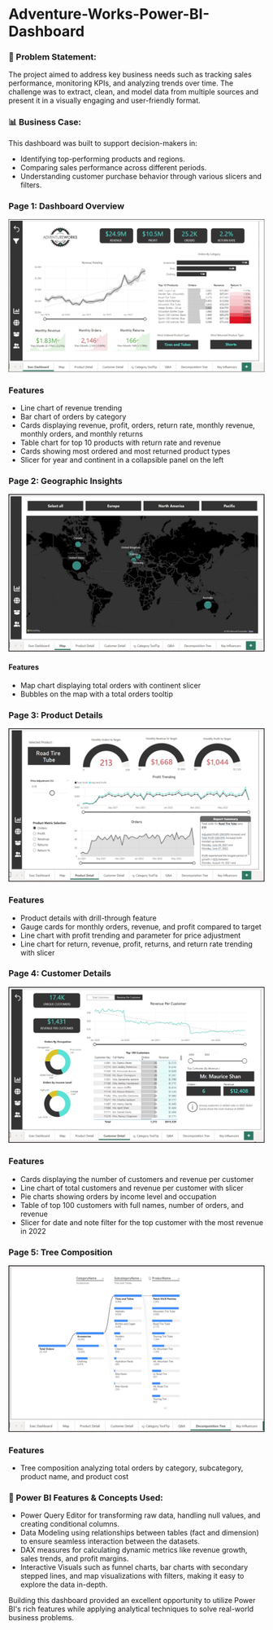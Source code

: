 # Adventure-Works-Power-BI-Dashboard

### 🎯 Problem Statement: 
The project aimed to address key business needs such as tracking sales performance, monitoring KPIs, and analyzing trends over time. The challenge was to extract, clean, and model data from multiple sources and present it in a visually engaging and user-friendly format.

### 📊 Business Case: 
This dashboard was built to support decision-makers in:
- Identifying top-performing products and regions.
- Comparing sales performance across different periods.
- Understanding customer purchase behavior through various slicers and filters.
 
### Page 1: Dashboard Overview
![AdventureWorks Report - Exec Dashboard](https://github.com/agujalwar/Adventure-Works-Power-BI-Dashboard/blob/main/AdventureWorks%20Report%20-%20Exec%20Dashboard.jpg)

### Features
- Line chart of revenue trending
- Bar chart of orders by category
- Cards displaying revenue, profit, orders, return rate, monthly revenue, monthly orders, and monthly returns
- Table chart for top 10 products with return rate and revenue
- Cards showing most ordered and most returned product types
- Slicer for year and continent in a collapsible panel on the left

### Page 2: Geographic Insights
![Map](https://github.com/agujalwar/Adventure-Works-Power-BI-Dashboard/blob/main/AdventureWorks%20Report-Map.jpg)


#### Features
- Map chart displaying total orders with continent slicer
- Bubbles on the map with a total orders tooltip

### Page 3: Product Details

![Product Details](https://github.com/agujalwar/Adventure-Works-Power-BI-Dashboard/blob/main/AdventureWorks%20Report-Product%20Details.jpg)

### Features
- Product details with drill-through feature
- Gauge cards for monthly orders, revenue, and profit compared to target
- Line chart with profit trending and parameter for price adjustment
- Line chart for return, revenue, profit, returns, and return rate trending with slicer

 ### Page 4: Customer Details
 
![Customer Detail](https://github.com/agujalwar/Adventure-Works-Power-BI-Dashboard/blob/main/AdventureWorks%20Report-%20Customer%20Detail.jpg) 

### Features
- Cards displaying the number of customers and revenue per customer
- Line chart of total customers and revenue per customer with slicer
- Pie charts showing orders by income level and occupation
- Table of top 100 customers with full names, number of orders, and revenue
- Slicer for date and note filter for the top customer with the most revenue in 2022

### Page 5: Tree Composition

![Tree Composition](https://github.com/agujalwar/Adventure-Works-Power-BI-Dashboard/blob/main/AdventureWorks%20Report%20-%20Tree%20Composition.jpg)

### Features
- Tree composition analyzing total orders by category, subcategory, product name, and product cost


### 🔑 Power BI Features & Concepts Used:

- Power Query Editor for transforming raw data, handling null values, and creating conditional columns.
- Data Modeling using relationships between tables (fact and dimension) to ensure seamless interaction between the datasets.
- DAX measures for calculating dynamic metrics like revenue growth, sales trends, and profit margins.
- Interactive Visuals such as funnel charts, bar charts with secondary stepped lines, and map visualizations with filters, making it easy to explore the data in-depth.
  


Building this dashboard provided an excellent opportunity to utilize Power BI's rich features while applying analytical techniques to solve real-world business problems.

